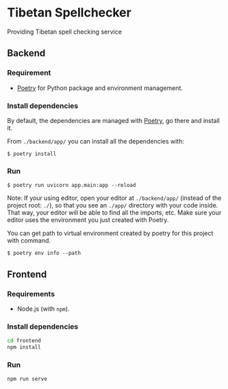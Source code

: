 # Tibetan Spellchecker
Providing Tibetan spell checking service

## Backend
### Requirement
* [Poetry](https://python-poetry.org/) for Python package and environment management.

### Install dependencies
By default, the dependencies are managed with [Poetry](https://python-poetry.org/), go there and install it.

From `./backend/app/` you can install all the dependencies with:

```console
$ poetry install
```

### Run
```console
$ poetry run uvicorn app.main:app --reload
```

Note: If your using editor, open your editor at `./backend/app/` (instead of the project root: `./`), so that you see an `./app/` directory with your code inside. That way, your editor will be able to find all the imports, etc. Make sure your editor uses the environment you just created with Poetry.

You can get path to virtual environment created by poetry for this project with command.
```console
$ poetry env info --path
```

## Frontend
### Requirements

* Node.js (with `npm`).

### Install dependencies
```bash
cd frontend
npm install
```

### Run
```bash
npm run serve
```


